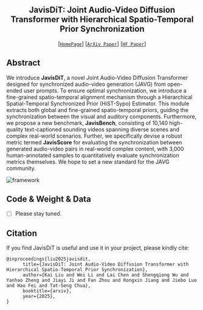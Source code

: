 ## <div align="center"> JavisDiT: Joint Audio-Video Diffusion Transformer with Hierarchical Spatio-Temporal Prior Synchronization </div>

<div align="center">

[[`HomePage`](https://javisdit.github.io/)] 
[[`ArXiv Paper`](https://arxiv.org/pdf/2503.23377)] 
[[`HF Paper`](https://huggingface.co/papers/2503.23377)]

</div>


## Abstract

We introduce **JavisDiT**, a novel Joint Audio-Video Diffusion Transformer designed for synchronized audio-video generation (JAVG) from open-ended user prompts. To ensure optimal synchronization, we introduce a fine-grained spatio-temporal alignment mechanism through a Hierarchical Spatial-Temporal Synchronized Prior (HiST-Sypo) Estimator. This module extracts both global and fine-grained spatio-temporal priors, guiding the synchronization between the visual and auditory components. Furthermore, we propose a new benchmark, **JavisBench**, consisting of 10,140 high-quality text-captioned sounding videos spanning diverse scenes and complex real-world scenarios. Further, we specifically devise a robust metric termed **JavisScore** for evaluating the synchronization between generated audio-video pairs in real-world complex content, with 3,000 human-annotated samples to quantitatively evaluate synchronization metrics themselves. We hope to set a new standard for the JAVG community.

![framework](./assets/image/framework.png)

## Code & Weight & Data

- [ ] Please stay tuned.


## Citation

If you find JavisDiT is useful and use it in your project, please kindly cite:

```
@inproceedings{liu2025javisdit,
      title={JavisDiT: Joint Audio-Video Diffusion Transformer with Hierarchical Spatio-Temporal Prior Synchronization}, 
      author={Kai Liu and Wei Li and Lai Chen and Shengqiong Wu and Yanhao Zheng and Jiayi Ji and Fan Zhou and Rongxin Jiang and Jiebo Luo and Hao Fei and Tat-Seng Chua},
      booktitle={arxiv},
      year={2025}, 
}
```
